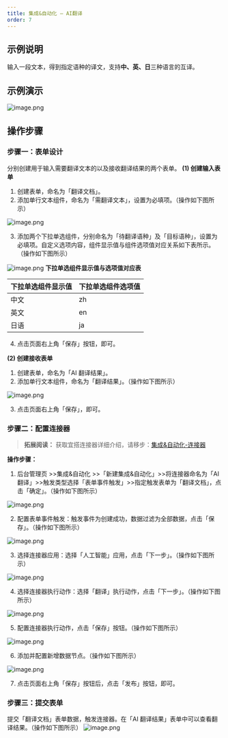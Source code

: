 ```yaml
---
title: 集成&自动化 — AI翻译
order: 7
---
```


## 示例说明

输入一段文本，得到指定语种的译文，支持**中、英、日**三种语言的互译。

## 示例演示

![image.png](https://img.alicdn.com/imgextra/i2/O1CN01R5cAua28FAS733etW_!!6000000007902-2-tps-1920-951.png)

## 操作步骤

### 步骤一：表单设计

分别创建用于输入需要翻译文本的以及接收翻译结果的两个表单。
**(1) 创建输入表单**

1. 创建表单，命名为「翻译文档」。
2. 添加单行文本组件，命名为「需翻译文本」，设置为必填项。（操作如下图所示）

![image.png](https://img.alicdn.com/imgextra/i4/O1CN01amQJVV1Zvkj8X8hBY_!!6000000003257-2-tps-1046-546.png)

3. 添加两个下拉单选组件，分别命名为「待翻译语种」及「目标语种」，设置为必填项。自定义选项内容，组件显示值与组件选项值对应关系如下表所示。（操作如下图所示）

![image.png](https://img.alicdn.com/imgextra/i1/O1CN01PhMOlx1tIdDC6QHvd_!!6000000005879-2-tps-1046-545.png)
​
**下拉单选组件显示值与选项值对应表**

| 下拉单选组件显示值 | 下拉单选组件选项值 |
| ------------------ | ------------------ |
| 中文               | zh                 |
| 英文               | en                 |
| 日语               | ja                 |

4. 点击页面右上角「保存」按钮，即可。

**(2) 创建接收表单**

1. 创建表单，命名为「AI 翻译结果」。
2. 添加单行文本组件，命名为「翻译结果」。（操作如下图所示）

![image.png](https://img.alicdn.com/imgextra/i1/O1CN01CnRBIz25DqSj06JGa_!!6000000007493-2-tps-1046-546.png)

3. 点击页面右上角「保存」，即可。

### 步骤二：配置连接器

> **拓展阅读：** 获取宜搭连接器详细介绍，请移步：[集成&自动化-连接器](https://www.yuque.com/yida/support/zevvr1?view=doc_embed)

**操作步骤：**

1. 后台管理页 >>集成&自动化 >>「新建集成&自动化」>>将连接器命名为「AI 翻译」>>触发类型选择「表单事件触发」>>指定触发表单为「翻译文档」，点击「确定」。（操作如下图所示）

![image.png](https://img.alicdn.com/imgextra/i3/O1CN01ytH7BX1rXAYF9qWww_!!6000000005640-2-tps-1046-546.png)

2. 配置表单事件触发：触发事件为创建成功，数据过滤为全部数据，点击「保存」。（操作如下图所示）

![image.png](https://img.alicdn.com/imgextra/i4/O1CN013WUcgD27Wk29NRhhY_!!6000000007805-2-tps-1046-546.png)

3. 选择连接器应用：选择「人工智能」应用，点击「下一步」。（操作如下图所示）

![image.png](https://img.alicdn.com/imgextra/i4/O1CN01UF5V8X1fTiAjbQRs7_!!6000000004008-2-tps-1046-545.png)

4. 选择连接器执行动作：选择「翻译」执行动作，点击「下一步」。（操作如下图所示）

![image.png](https://img.alicdn.com/imgextra/i3/O1CN01lEjWHN1fSKz5YOv4i_!!6000000004005-2-tps-1046-545.png)

5. 配置连接器执行动作，点击「保存」按钮。（操作如下图所示）

![image.png](https://img.alicdn.com/imgextra/i3/O1CN0105pmVG1gpz34j0uVj_!!6000000004192-2-tps-1046-547.png)

6. 添加并配置新增数据节点。（操作如下图所示）

![image.png](https://img.alicdn.com/imgextra/i4/O1CN01cQawER1NBhW0I9hJs_!!6000000001532-2-tps-1046-543.png)

7. 点击页面右上角「保存」按钮后，点击「发布」按钮，即可。

### 步骤三：提交表单

提交「翻译文档」表单数据，触发连接器。在「AI 翻译结果」表单中可以查看翻译结果。（操作如下图所示）
![image.png](https://img.alicdn.com/imgextra/i4/O1CN010x6BvP27qtSglFsoC_!!6000000007849-2-tps-1920-951.png)
